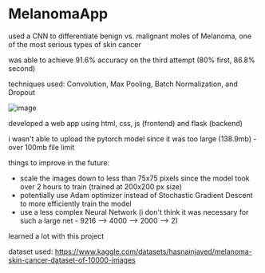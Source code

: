# MelanomaApp

used a CNN to differentiate benign vs. malignant moles of Melanoma, one of the most serious types of skin cancer

was able to achieve 91.6% accuracy on the third attempt (80% first, 86.8% second)

techniques used: Convolution, Max Pooling, Batch Normalization, and Dropout

![image](https://github.com/kanishkrr/MelanomaApp/assets/138060333/2c0f221a-d677-49ec-8791-ba184e54b86a)

developed a web app using html, css, js (frontend) and flask (backend)

i wasn't able to upload the pytorch model since it was too large (138.9mb) - over 100mb file limit

things to improve in the future:

- scale the images down to less than 75x75 pixels since the model took over 2 hours to train (trained at 200x200 px size)
- potentially use Adam optimizer instead of Stochastic Gradient Descent to more efficiently train the model
- use a less complex Neural Network (i don't think it was necessary for such a large net - 9216 --> 4000 --> 2000 --> 2)

learned a lot with this project

dataset used: https://www.kaggle.com/datasets/hasnainjaved/melanoma-skin-cancer-dataset-of-10000-images

